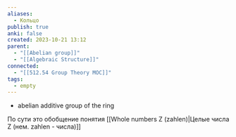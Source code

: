 ```yaml
---
aliases:
  - Кольцо
publish: true
anki: false
created: 2023-10-21 13:12
parent:
  - "[[Abelian group]]"
  - "[[Algebraic Structure]]"
connected:
  - "[[512.54 Group Theory MOC]]"
tags:
  - empty
---
```


- abelian additive group of the ring

По сути это обобщение понятия [[Whole numbers Z (zahlen)|Целые числа Z (нем. zahlen - числа)]]



